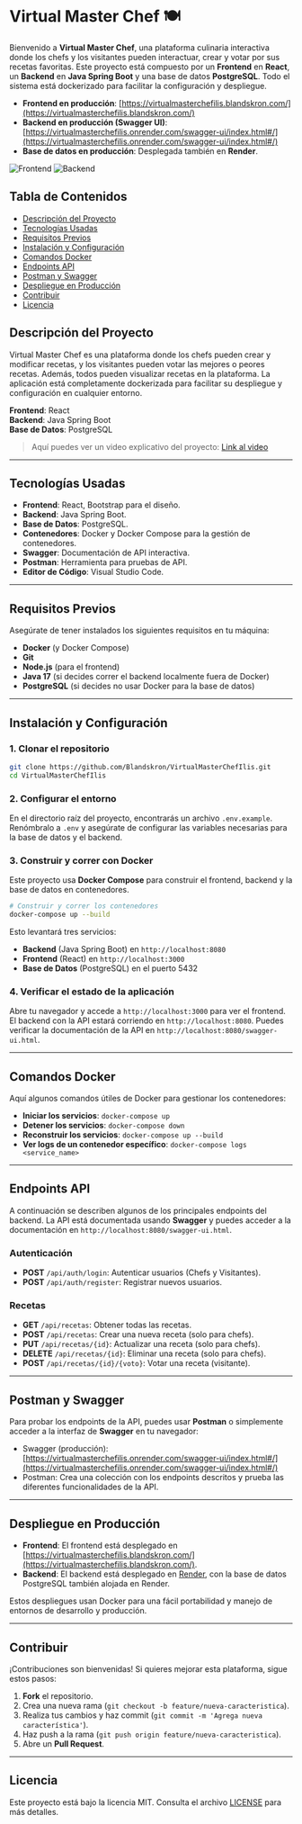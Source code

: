 # Virtual Master Chef 🍽️

Bienvenido a **Virtual Master Chef**, una plataforma culinaria interactiva donde los chefs y los visitantes pueden interactuar, crear y votar por sus recetas favoritas. Este proyecto está compuesto por un **Frontend** en **React**, un **Backend** en **Java Spring Boot** y una base de datos **PostgreSQL**. Todo el sistema está dockerizado para facilitar la configuración y despliegue.

- **Frontend en producción**: [https://virtualmasterchefilis.blandskron.com/](https://virtualmasterchefilis.blandskron.com/)
- **Backend en producción (Swagger UI)**: [https://virtualmasterchefilis.onrender.com/swagger-ui/index.html#/](https://virtualmasterchefilis.onrender.com/swagger-ui/index.html#/)
- **Base de datos en producción**: Desplegada también en **Render**.

![Frontend](./path-to-frontend-image.png) <!-- Imagen del frontend -->
![Backend](./path-to-backend-image.png) <!-- Imagen del backend -->

## Tabla de Contenidos
- [Descripción del Proyecto](#descripción-del-proyecto)
- [Tecnologías Usadas](#tecnologías-usadas)
- [Requisitos Previos](#requisitos-previos)
- [Instalación y Configuración](#instalación-y-configuración)
- [Comandos Docker](#comandos-docker)
- [Endpoints API](#endpoints-api)
- [Postman y Swagger](#postman-y-swagger)
- [Despliegue en Producción](#despliegue-en-producción)
- [Contribuir](#contribuir)
- [Licencia](#licencia)

## Descripción del Proyecto

Virtual Master Chef es una plataforma donde los chefs pueden crear y modificar recetas, y los visitantes pueden votar las mejores o peores recetas. Además, todos pueden visualizar recetas en la plataforma. La aplicación está completamente dockerizada para facilitar su despliegue y configuración en cualquier entorno.

**Frontend**: React \
**Backend**: Java Spring Boot \
**Base de Datos**: PostgreSQL

> Aquí puedes ver un video explicativo del proyecto: [Link al video](https://link-to-video.com)

---

## Tecnologías Usadas

- **Frontend**: React, Bootstrap para el diseño.
- **Backend**: Java Spring Boot.
- **Base de Datos**: PostgreSQL.
- **Contenedores**: Docker y Docker Compose para la gestión de contenedores.
- **Swagger**: Documentación de API interactiva.
- **Postman**: Herramienta para pruebas de API.
- **Editor de Código**: Visual Studio Code.

---

## Requisitos Previos

Asegúrate de tener instalados los siguientes requisitos en tu máquina:

- **Docker** (y Docker Compose)
- **Git** 
- **Node.js** (para el frontend)
- **Java 17** (si decides correr el backend localmente fuera de Docker)
- **PostgreSQL** (si decides no usar Docker para la base de datos)

---

## Instalación y Configuración

### 1. Clonar el repositorio

```bash
git clone https://github.com/Blandskron/VirtualMasterChefIlis.git
cd VirtualMasterChefIlis
```

### 2. Configurar el entorno

En el directorio raíz del proyecto, encontrarás un archivo `.env.example`. Renómbralo a `.env` y asegúrate de configurar las variables necesarias para la base de datos y el backend.

### 3. Construir y correr con Docker

Este proyecto usa **Docker Compose** para construir el frontend, backend y la base de datos en contenedores.

```bash
# Construir y correr los contenedores
docker-compose up --build
```

Esto levantará tres servicios:

- **Backend** (Java Spring Boot) en `http://localhost:8080`
- **Frontend** (React) en `http://localhost:3000`
- **Base de Datos** (PostgreSQL) en el puerto 5432

### 4. Verificar el estado de la aplicación

Abre tu navegador y accede a `http://localhost:3000` para ver el frontend. El backend con la API estará corriendo en `http://localhost:8080`. Puedes verificar la documentación de la API en `http://localhost:8080/swagger-ui.html`.

---

## Comandos Docker

Aquí algunos comandos útiles de Docker para gestionar los contenedores:

- **Iniciar los servicios**: `docker-compose up`
- **Detener los servicios**: `docker-compose down`
- **Reconstruir los servicios**: `docker-compose up --build`
- **Ver logs de un contenedor específico**: `docker-compose logs <service_name>`

---

## Endpoints API

A continuación se describen algunos de los principales endpoints del backend. La API está documentada usando **Swagger** y puedes acceder a la documentación en `http://localhost:8080/swagger-ui.html`.

### Autenticación

- **POST** `/api/auth/login`: Autenticar usuarios (Chefs y Visitantes).
- **POST** `/api/auth/register`: Registrar nuevos usuarios.

### Recetas

- **GET** `/api/recetas`: Obtener todas las recetas.
- **POST** `/api/recetas`: Crear una nueva receta (solo para chefs).
- **PUT** `/api/recetas/{id}`: Actualizar una receta (solo para chefs).
- **DELETE** `/api/recetas/{id}`: Eliminar una receta (solo para chefs).
- **POST** `/api/recetas/{id}/{voto}`: Votar una receta (visitante).

---

## Postman y Swagger

Para probar los endpoints de la API, puedes usar **Postman** o simplemente acceder a la interfaz de **Swagger** en tu navegador:

- Swagger (producción): [https://virtualmasterchefilis.onrender.com/swagger-ui/index.html#/](https://virtualmasterchefilis.onrender.com/swagger-ui/index.html#/)
- Postman: Crea una colección con los endpoints descritos y prueba las diferentes funcionalidades de la API.

---

## Despliegue en Producción

- **Frontend**: El frontend está desplegado en [https://virtualmasterchefilis.blandskron.com/](https://virtualmasterchefilis.blandskron.com/).
- **Backend**: El backend está desplegado en [Render](https://virtualmasterchefilis.onrender.com/swagger-ui/index.html#/), con la base de datos PostgreSQL también alojada en Render.
  
Estos despliegues usan Docker para una fácil portabilidad y manejo de entornos de desarrollo y producción.

---

## Contribuir

¡Contribuciones son bienvenidas! Si quieres mejorar esta plataforma, sigue estos pasos:

1. **Fork** el repositorio.
2. Crea una nueva rama (`git checkout -b feature/nueva-caracteristica`).
3. Realiza tus cambios y haz commit (`git commit -m 'Agrega nueva característica'`).
4. Haz push a la rama (`git push origin feature/nueva-caracteristica`).
5. Abre un **Pull Request**.

---

## Licencia

Este proyecto está bajo la licencia MIT. Consulta el archivo [LICENSE](./LICENSE) para más detalles.
